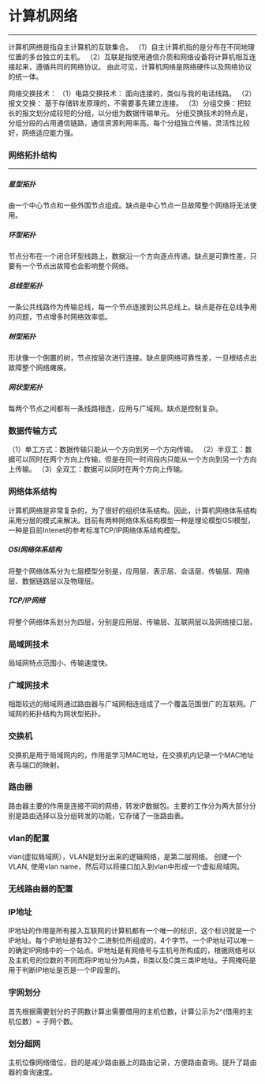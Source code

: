# 计算机网络
---
  计算机网络是指自主计算机的互联集合。
  （1）自主计算机指的是分布在不同地理位置的多台独立的主机。
  （2）互联是指使用通信介质和网络设备将计算机相互连接起来，遵循共同的网络协议。
    由此可见，计算机网络是网络硬件以及网络协议的统一体。
   
   网络交换技术：
    （1）电路交换技术： 面向连接的，类似与我的电话线路。
    （2）报文交换： 基于存储转发原理的，不需要事先建立连接。
    （3）分组交换：把较长的报文划分成较短的分组，以分组为数据传输单元。
    分组交换技术的特点是，分组分段的占用通信链路，通信资源利用率高。每个分组独立传输，灵活性比较好，网络适应能力强。

### 网络拓扑结构
----
##### 星型拓扑
  由一个中心节点和一些外围节点组成。缺点是中心节点一旦故障整个网络将无法使用。
##### 环型拓扑
  节点分布在一个闭合环型线路上，数据沿一个方向逐点传递。缺点是可靠性差，只要有一个节点出故障也会影响整个网络。
##### 总线型拓扑
  一条公共线路作为传输总线，每一个节点连接到公共总线上。缺点是存在总线争用的问题，节点增多时网络效率低。
#####  树型拓扑
  形状像一个倒置的树，节点按层次进行连接。缺点是网络可靠性差，一旦根结点出故障整个网络瘫痪。
##### 网状型拓扑
  每两个节点之间都有一条线路相连，应用与广域网。缺点是控制复杂。
### 数据传输方式
  （1）单工方式：数据传输只能从一个方向到另一个方向传输。
  （2）半双工：数据可以同时在两个方向上传输，但是在同一时间段内只能从一个方向到另一个方向上传输。
  （3）全双工：数据可以同时在两个方向上传输。
### 网络体系结构
  计算机网络是非常复杂的，为了很好的组织体系结构。因此，计算机网络体系结构采用分层的模式来解决。目前有两种网络体系结构模型一种是理论模型OSI模型，一种是目前Intenet的参考标准TCP/IP网络体系结构模型。
 ##### OSI网络体系结构
   将整个网络体系分为七层模型分别是，应用层、表示层、会话层、传输层、网络层、数据链路层以及物理层。
 ##### TCP/IP网络
   将整个网络体系划分为四层，分别是应用层、传输层、互联网层以及网络接口层。
 ### 局域网技术
   局域网特点范围小、传输速度快。
 ### 广域网技术
   相距较远的局域网通过路由器与广域网相连组成了一个覆盖范围很广的互联网。广域网的拓扑结构为网状型拓扑。
 ### 交换机
   交换机是用于局域网内的，作用是学习MAC地址，在交换机内记录一个MAC地址表与端口的映射。
 ### 路由器
   路由器主要的作用是连接不同的网络，转发IP数据包。主要的工作分为两大部分分别是路由选择以及分组转发的功能，它存储了一张路由表。
### vlan的配置
  vlan(虚拟局域网），VLAN是划分出来的逻辑网络，是第二层网络。
创建一个VLAN,  使用vlan name，然后可以将接口加入到vlan中形成一个虚拟局域网。
### 无线路由器的配置
  
### IP地址
  IP地址的作用是所有接入互联网的计算机都有一个唯一的标识，这个标识就是一个IP地址。每个IP地址是有32个二进制位所组成的，4个字节。一个IP地址可以唯一的确定IP网络中的一个站点。IP地址是有网络号与主机号所构成的，根据网络号以及主机号的位数的不同而将IP地址分为A类，B类以及C类三类IP地址。子网掩码是用于判断IP地址是否是一个IP段里的。
### 字网划分
  首先根据需要划分的子网数计算出需要借用的主机位数，计算公示为2^(借用的主机位数）=  子网个数。
### 划分超网
  主机位像网络借位，目的是减少路由器上的路由记录，方便路由查询。提升了路由器的查询速度。
   
<!--stackedit_data:
eyJoaXN0b3J5IjpbMjc5MzM4NzhdfQ==
-->